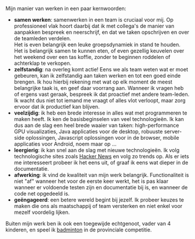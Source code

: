 Mijn manier van werken in een paar kernwoorden:

* **samen werken**: samenwerken in een team is cruciaal voor mij. Op professioneel vlak hoort daarbij dat ik
 met collega's de manier van aanpakken bespreek en neerschrijf, en dat we taken opschrijven en over de
 teamleden verdelen.  
 Het is even belangrijk een leuke groepsdynamiek in stand te houden. Het is belangrijk samen te
 kunnen eten, of even gezellig keuvelen over het weekend over een tas koffie, zonder te beginnen roddelen
 of achterklap te verkopen.
* **zelfstandig**: na overleg komt actie! Eens we als team weten wat er moet gebeuren, kan ik zelfstandig
 aan taken werken en tot een goed einde brengen. Ik hou hierbij rekening met wat op elk moment de meest
 belangrijke taak is, en geef daar voorrang aan. Wanneer ik vragen heb of ergens vast geraak, bespreek ik
 dat proactief met andere team-leden. Ik wacht dus niet tot iemand me vraagt of alles vlot verloopt,
 maar zorg ervoor dat ik productief kan blijven.
* **veelzijdig**: ik heb een brede interesse in alles wat met programmeren te maken heeft. Ik ken de
 basisbeginselen van veel technologieën. Ik kan dus aan de slag een heel brede waaier van taken:
 high-performance GPU visualizaties, Java applicaties voor de desktop, robuuste server-side oplossingen, Javascript
 oplossingen voor in de browser, mobile applicaties voor Android, noem maar op ...
* **leergierig**: ik kan snel aan de slag met nieuwe technologieën. Ik volg technologische sites zoals
 [Hacker News](https://news.ycombinator.com/) en volg zo trends op. Als er iets me interesseert probeer ik het eens
 uit, of graaf ik eens wat dieper in de documentatie.
* **afwerking**: ik vind de kwaliteit van mijn werk belangrijk. Functionaliteit is niet "af" wanneer het voor de
 eerste keer werkt, het is pas klaar wanneer er voldoende testen zijn en documentatie bij is, en wanneer de
 code net opgedeeld is.
* **geëngageerd**: een betere wereld begint bij jezelf. Ik probeer keuzes te maken die ons als maatschappij of team
versterken en niet enkel voor mezelf voordelig lijken.

Buiten mijn werk ben ik ook een toegewijde echtgenoot, vader van 4 kinderen, en speel ik [badminton](https://www.toernooi.nl/player/638D0B55-C39B-43AB-8A9D-D50D62017FBE/50116897/home?ProfileCode=BBAB8407-894D-49C9-9CD9-899548B978F4) in de provinciale competitie.
